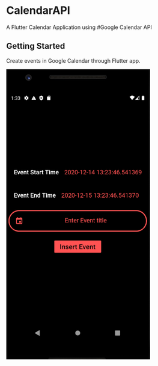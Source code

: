 # CalendarAPI

A Flutter Calendar Application using #Google Calendar API

## Getting Started

Create events in Google Calendar through Flutter app.

![Main Screen](assets/images/googleapi.png)


